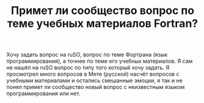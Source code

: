 ﻿---
title: "Примет ли сообщество вопрос по теме учебных материалов Fortran?"
se.owner.user_id: 474588
se.owner.display_name: "ΝNL993"
se.owner.link: "https://ru.meta.stackoverflow.com/users/474588/%ce%9dnl993"
se.link: "https://ru.meta.stackoverflow.com/questions/11990/%d0%9f%d1%80%d0%b8%d0%bc%d0%b5%d1%82-%d0%bb%d0%b8-%d1%81%d0%be%d0%be%d0%b1%d1%89%d0%b5%d1%81%d1%82%d0%b2%d0%be-%d0%b2%d0%be%d0%bf%d1%80%d0%be%d1%81-%d0%bf%d0%be-%d1%82%d0%b5%d0%bc%d0%b5-%d1%83%d1%87%d0%b5%d0%b1%d0%bd%d1%8b%d1%85-%d0%bc%d0%b0%d1%82%d0%b5%d1%80%d0%b8%d0%b0%d0%bb%d0%be%d0%b2-fortran"
se.question_id: 11990
se.post_type: question
---
<p>Хочу задать вопрос на ruSO, вопрос по теме Фортрана (язык программирования), а точнее по теме его учебных материалов. Я сам не нашёл на ruSO вопрос по типу того который хочу задать. Я просмотрел много вопросов в Мете (русской) насчёт вопросов с учебными материалами и остались смешанные эмоции, я так и не понял примет ли сообщество новый вопрос с неизвестным языком программирования или нет.</p>
